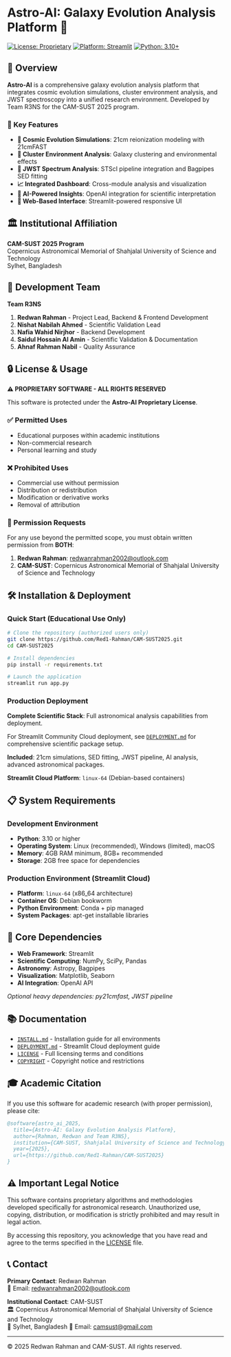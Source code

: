 # Astro-AI: Galaxy Evolution Analysis Platform 🌌

[![License: Proprietary](https://img.shields.io/badge/License-Proprietary-red.svg)](LICENSE)
[![Platform: Streamlit](https://img.shields.io/badge/Platform-Streamlit-FF4B4B.svg)](https://streamlit.io/)
[![Python: 3.10+](https://img.shields.io/badge/Python-3.10+-blue.svg)](https://python.org/)

## 🚀 Overview

**Astro-AI** is a comprehensive galaxy evolution analysis platform that integrates cosmic evolution simulations, cluster environment analysis, and JWST spectroscopy into a unified research environment. Developed by Team R3NS for the CAM-SUST 2025 program.

### 🎯 Key Features

- **🌌 Cosmic Evolution Simulations**: 21cm reionization modeling with 21cmFAST
- **🌟 Cluster Environment Analysis**: Galaxy clustering and environmental effects
- **🔭 JWST Spectrum Analysis**: STScI pipeline integration and Bagpipes SED fitting
- **📈 Integrated Dashboard**: Cross-module analysis and visualization
- **🤖 AI-Powered Insights**: OpenAI integration for scientific interpretation
- **📱 Web-Based Interface**: Streamlit-powered responsive UI

## 🏛️ Institutional Affiliation

**CAM-SUST 2025 Program**  
Copernicus Astronomical Memorial of Shahjalal University of Science and Technology  
Sylhet, Bangladesh

## 👥 Development Team

**Team R3NS**

1. **Redwan Rahman** - Project Lead, Backend & Frontend Development
2. **Nishat Nabilah Ahmed** - Scientific Validation Lead
3. **Nafia Wahid Nirjhor** - Backend Development
4. **Saidul Hossain Al Amin** - Scientific Validation & Documentation
5. **Ahnaf Rahman Nabil** - Quality Assurance

## 🔒 License & Usage

**⚠️ PROPRIETARY SOFTWARE - ALL RIGHTS RESERVED**

This software is protected under the **Astro-AI Proprietary License**.

### ✅ Permitted Uses

- Educational purposes within academic institutions
- Non-commercial research
- Personal learning and study

### ❌ Prohibited Uses

- Commercial use without permission
- Distribution or redistribution
- Modification or derivative works
- Removal of attribution

### 📧 Permission Requests

For any use beyond the permitted scope, you must obtain written permission from **BOTH**:

1. **Redwan Rahman**: redwanrahman2002@outlook.com
2. **CAM-SUST**: Copernicus Astronomical Memorial of Shahjalal University of Science and Technology

## 🛠️ Installation & Deployment

### Quick Start (Educational Use Only)

```bash
# Clone the repository (authorized users only)
git clone https://github.com/Red1-Rahman/CAM-SUST2025.git
cd CAM-SUST2025

# Install dependencies
pip install -r requirements.txt

# Launch the application
streamlit run app.py
```

### Production Deployment

**Complete Scientific Stack**: Full astronomical analysis capabilities from deployment.

For Streamlit Community Cloud deployment, see [`DEPLOYMENT.md`](DEPLOYMENT.md) for comprehensive scientific package setup.

**Included**: 21cm simulations, SED fitting, JWST pipeline, AI analysis, advanced astronomical packages.

**Streamlit Cloud Platform**: `linux-64` (Debian-based containers)

## 📋 System Requirements

### Development Environment

- **Python**: 3.10 or higher
- **Operating System**: Linux (recommended), Windows (limited), macOS
- **Memory**: 4GB RAM minimum, 8GB+ recommended
- **Storage**: 2GB free space for dependencies

### Production Environment (Streamlit Cloud)

- **Platform**: `linux-64` (x86_64 architecture)
- **Container OS**: Debian bookworm
- **Python Environment**: Conda + pip managed
- **System Packages**: apt-get installable libraries

## 🔧 Core Dependencies

- **Web Framework**: Streamlit
- **Scientific Computing**: NumPy, SciPy, Pandas
- **Astronomy**: Astropy, Bagpipes
- **Visualization**: Matplotlib, Seaborn
- **AI Integration**: OpenAI API

_Optional heavy dependencies: py21cmfast, JWST pipeline_

## 📚 Documentation

- [`INSTALL.md`](INSTALL.md) - Installation guide for all environments
- [`DEPLOYMENT.md`](DEPLOYMENT.md) - Streamlit Cloud deployment guide
- [`LICENSE`](LICENSE) - Full licensing terms and conditions
- [`COPYRIGHT`](COPYRIGHT) - Copyright notice and restrictions

## 🎓 Academic Citation

If you use this software for academic research (with proper permission), please cite:

```bibtex
@software{astro_ai_2025,
  title={Astro-AI: Galaxy Evolution Analysis Platform},
  author={Rahman, Redwan and Team R3NS},
  institution={CAM-SUST, Shahjalal University of Science and Technology},
  year={2025},
  url={https://github.com/Red1-Rahman/CAM-SUST2025}
}
```

## ⚠️ Important Legal Notice

This software contains proprietary algorithms and methodologies developed specifically for astronomical research. Unauthorized use, copying, distribution, or modification is strictly prohibited and may result in legal action.

By accessing this repository, you acknowledge that you have read and agree to the terms specified in the [LICENSE](LICENSE) file.

## 📞 Contact

**Primary Contact**: Redwan Rahman  
📧 Email: redwanrahman2002@outlook.com

**Institutional Contact**: CAM-SUST  
🏛️ Copernicus Astronomical Memorial of Shahjalal University of Science and Technology  
📍 Sylhet, Bangladesh
📧 Email: camsust@gmail.com

---

© 2025 Redwan Rahman and CAM-SUST. All rights reserved.
